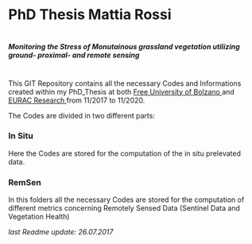 # PhD Thesis Mattia Rossi
#
#### *Monitoring the Stress of Monutainous grassland vegetation utilizing ground- proximal- and remote sensing*
#

This GIT Repository contains all the necessary Codes and Informations created within
my PhD_Thesis at both [Free University of Bolzano ](https://www.unibz.it/en/faculties/sciencetechnology/)
and [EURAC Research ](http://www.eurac.edu) from 11/2017 to 11/2020.

The Codes are divided in two different parts:

### In Situ

Here the Codes are stored for the computation of the in situ prelevated data.


### RemSen

In this folders all the necessary Codes are stored for the computation of different metrics
concerning Remotely Sensed Data (Sentinel Data and Vegetation Health)

*last Readme update: 26.07.2017*